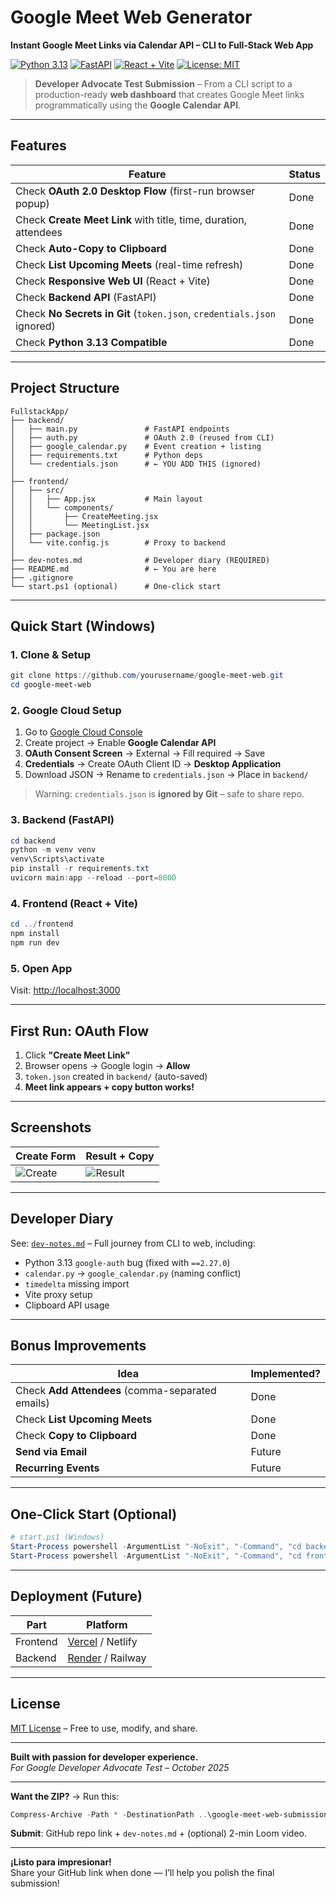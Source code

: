 # Google Meet Web Generator  
**Instant Google Meet Links via Calendar API – CLI to Full-Stack Web App**

[![Python 3.13](https://img.shields.io/badge/Python-3.13-blue)](https://www.python.org/downloads/)
[![FastAPI](https://img.shields.io/badge/FastAPI-0.120.1-009688)](https://fastapi.tiangolo.com/)
[![React + Vite](https://img.shields.io/badge/React%20%2B%20Vite-18.2.0-61DAFB)](https://vitejs.dev/)
[![License: MIT](https://img.shields.io/badge/License-MIT-yellow.svg)](LICENSE)

> **Developer Advocate Test Submission** – From a CLI script to a production-ready **web dashboard** that creates Google Meet links programmatically using the **Google Calendar API**.

---

## Features

| Feature | Status |
|-------|--------|
| Check **OAuth 2.0 Desktop Flow** (first-run browser popup) | Done |
| Check **Create Meet Link** with title, time, duration, attendees | Done |
| Check **Auto-Copy to Clipboard** | Done |
| Check **List Upcoming Meets** (real-time refresh) | Done |
| Check **Responsive Web UI** (React + Vite) | Done |
| Check **Backend API** (FastAPI) | Done |
| Check **No Secrets in Git** (`token.json`, `credentials.json` ignored) | Done |
| Check **Python 3.13 Compatible** | Done |

---

## Project Structure

```
FullstackApp/
├── backend/
│   ├── main.py               # FastAPI endpoints
│   ├── auth.py               # OAuth 2.0 (reused from CLI)
│   ├── google_calendar.py    # Event creation + listing
│   ├── requirements.txt      # Python deps
│   └── credentials.json      # ← YOU ADD THIS (ignored)
│
├── frontend/
│   ├── src/
│   │   ├── App.jsx           # Main layout
│   │   └── components/
│   │       ├── CreateMeeting.jsx
│   │       └── MeetingList.jsx
│   ├── package.json
│   └── vite.config.js        # Proxy to backend
│
├── dev-notes.md              # Developer diary (REQUIRED)
├── README.md                 # ← You are here
├── .gitignore
└── start.ps1 (optional)      # One-click start
```

---

## Quick Start (Windows)

### 1. **Clone & Setup**

```powershell
git clone https://github.com/yourusername/google-meet-web.git
cd google-meet-web
```

### 2. **Google Cloud Setup**

1. Go to [Google Cloud Console](https://console.cloud.google.com/)
2. Create project → Enable **Google Calendar API**
3. **OAuth Consent Screen** → External → Fill required → Save
4. **Credentials** → Create OAuth Client ID → **Desktop Application**
5. Download JSON → Rename to `credentials.json` → Place in `backend/`

> Warning: `credentials.json` is **ignored by Git** – safe to share repo.

### 3. **Backend (FastAPI)**

```powershell
cd backend
python -m venv venv
venv\Scripts\activate
pip install -r requirements.txt
uvicorn main:app --reload --port=8000
```

### 4. **Frontend (React + Vite)**

```powershell
cd ../frontend
npm install
npm run dev
```

### 5. **Open App**

Visit: [http://localhost:3000](http://localhost:3000)

---

## First Run: OAuth Flow

1. Click **"Create Meet Link"**
2. Browser opens → Google login → **Allow**
3. `token.json` created in `backend/` (auto-saved)
4. **Meet link appears + copy button works!**

---

## Screenshots

| Create Form | Result + Copy |
|-----------|-------------|
| ![Create](https://via.placeholder.com/400x300?text=Create+Meet+Form) | ![Result](https://via.placeholder.com/400x300?text=Meet+Link+Copied!) |

---

## Developer Diary

See: [`dev-notes.md`](dev-notes.md) – Full journey from CLI to web, including:

- Python 3.13 `google-auth` bug (fixed with `==2.27.0`)
- `calendar.py` → `google_calendar.py` (naming conflict)
- `timedelta` missing import
- Vite proxy setup
- Clipboard API usage

---

## Bonus Improvements

| Idea | Implemented? |
|------|--------------|
| Check **Add Attendees** (comma-separated emails) | Done |
| Check **List Upcoming Meets** | Done |
| Check **Copy to Clipboard** | Done |
| **Send via Email** | Future |
| **Recurring Events** | Future |

---

## One-Click Start (Optional)

```powershell
# start.ps1 (Windows)
Start-Process powershell -ArgumentList "-NoExit", "-Command", "cd backend; venv\Scripts\activate; uvicorn main:app --reload --port=8000"
Start-Process powershell -ArgumentList "-NoExit", "-Command", "cd frontend; npm run dev"
```

---

## Deployment (Future)

| Part | Platform |
|------|----------|
| Frontend | [Vercel](https://vercel.com) / Netlify |
| Backend | [Render](https://render.com) / Railway |

---

## License

[MIT License](LICENSE) – Free to use, modify, and share.

---

**Built with passion for developer experience.**  
*For Google Developer Advocate Test – October 2025*

---

**Want the ZIP?** → Run this:

```powershell
Compress-Archive -Path * -DestinationPath ..\google-meet-web-submission.zip -Exclude venv,node_modules,credentials.json,token.json
```

**Submit**: GitHub repo link + `dev-notes.md` + (optional) 2-min Loom video.

---

**¡Listo para impresionar!**  
Share your GitHub link when done — I’ll help you polish the final submission!
